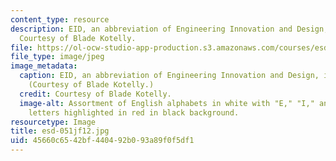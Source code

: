 ```yaml
---
content_type: resource
description: EID, an abbreviation of Engineering Innovation and Design, is highlighted.
  Courtesy of Blade Kotelly.
file: https://ol-ocw-studio-app-production.s3.amazonaws.com/courses/esd-051j-engineering-innovation-and-design-fall-2012/45660c6542bf440492b093a89f0f5df1_esd-051jf12.jpg
file_type: image/jpeg
image_metadata:
  caption: EID, an abbreviation of Engineering Innovation and Design, is highlighted.
    (Courtesy of Blade Kotelly.)
  credit: Courtesy of Blade Kotelly.
  image-alt: Assortment of English alphabets in white with "E," "I," and "D" three
    letters highlighted in red in black background.
resourcetype: Image
title: esd-051jf12.jpg
uid: 45660c65-42bf-4404-92b0-93a89f0f5df1
---
```

